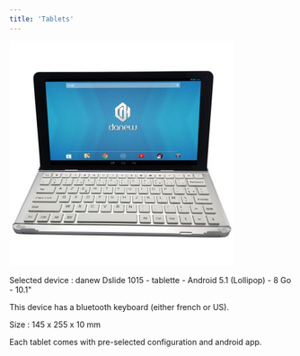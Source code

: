 ```yaml
---
title: 'Tablets'
---
```


![Danew](danew-Dslide-1015-tablette-Android-5-1-Lollipop-8-Go-10-1.jpg)

Selected device : danew Dslide 1015 - tablette - Android 5.1 (Lollipop) - 8 Go - 10.1"

This device has a bluetooth keyboard (either french or US).

Size : 145 x 255 x 10 mm

Each tablet comes with pre-selected configuration and android app. 